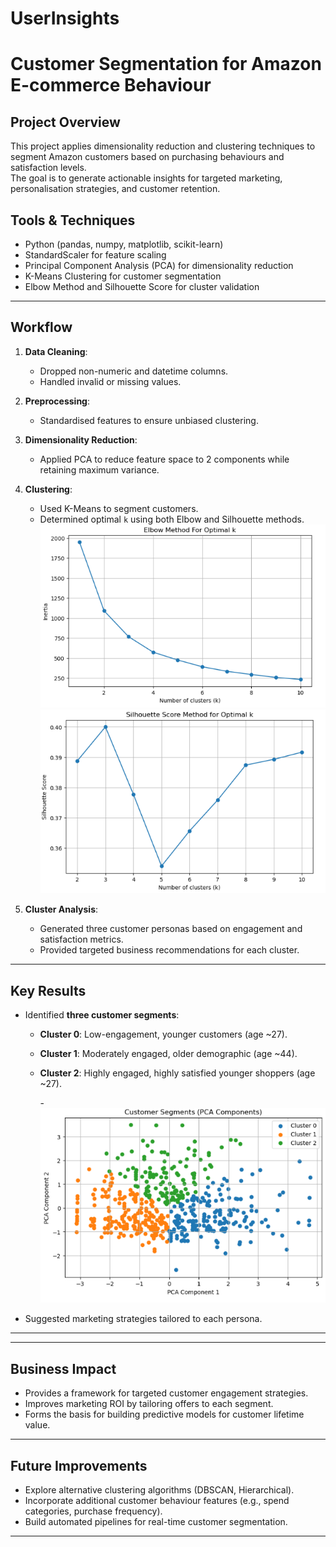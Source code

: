 # UserInsights
# Customer Segmentation for Amazon E-commerce Behaviour

## Project Overview
This project applies dimensionality reduction and clustering techniques to segment Amazon customers based on purchasing behaviours and satisfaction levels.  
The goal is to generate actionable insights for targeted marketing, personalisation strategies, and customer retention.



##  Tools & Techniques
- Python (pandas, numpy, matplotlib, scikit-learn)
- StandardScaler for feature scaling
- Principal Component Analysis (PCA) for dimensionality reduction
- K-Means Clustering for customer segmentation
- Elbow Method and Silhouette Score for cluster validation

---

## Workflow
1. **Data Cleaning**:  
   - Dropped non-numeric and datetime columns.
   - Handled invalid or missing values.

2. **Preprocessing**:  
   - Standardised features to ensure unbiased clustering.

3. **Dimensionality Reduction**:  
   - Applied PCA to reduce feature space to 2 components while retaining maximum variance.

4. **Clustering**:  
   - Used K-Means to segment customers.
   - Determined optimal `k` using both Elbow and Silhouette methods.
![Elbow Method](https://github.com/duaawaseem/UserInsights/blob/main/Elbow%20Method.png)
![Silhouette Method](https://github.com/duaawaseem/UserInsights/blob/main/Silhouette%20Method.png)
   

5. **Cluster Analysis**:  
   - Generated three customer personas based on engagement and satisfaction metrics.
   - Provided targeted business recommendations for each cluster.

---

## Key Results
- Identified **three customer segments**:
  - **Cluster 0**: Low-engagement, younger customers (age ~27).
  - **Cluster 1**: Moderately engaged, older demographic (age ~44).
  - **Cluster 2**: Highly engaged, highly satisfied younger shoppers (age ~27).
 
    -![Customer Segments]( https://github.com/duaawaseem/UserInsights/blob/main/Customer%20Segments.png)
  
- Suggested marketing strategies tailored to each persona.

---


---

## Business Impact
- Provides a framework for targeted customer engagement strategies.
- Improves marketing ROI by tailoring offers to each segment.
- Forms the basis for building predictive models for customer lifetime value.

---

## Future Improvements
- Explore alternative clustering algorithms (DBSCAN, Hierarchical).
- Incorporate additional customer behaviour features (e.g., spend categories, purchase frequency).
- Build automated pipelines for real-time customer segmentation.

---

